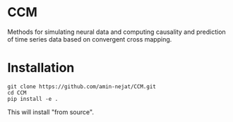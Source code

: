 # CCM
Methods for simulating neural data and computing causality and prediction of time series data based on convergent cross mapping.

# Installation
```
git clone https://github.com/amin-nejat/CCM.git
cd CCM
pip install -e .
```
This will install "from source".

